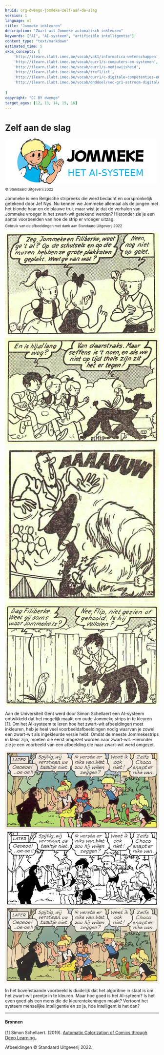 ```yaml
---
hruid: org-dwengo-jommeke-zelf-aan-de-slag
version: 1
language: nl
title: "Jommeke inkleuren"
description: "Zwart-wit Jommeke automatisch inkleuren"
keywords: ["AI", "AI-systeem", "artificiële intelligentie"]
content_type: "text/markdown"
estimated_time: 5
skos_concepts: [
    'http://ilearn.ilabt.imec.be/vocab/vak1/informatica-wetenschappen', 
    'http://ilearn.ilabt.imec.be/vocab/curr1/s-computers-en-systemen',
    'http://ilearn.ilabt.imec.be/vocab/curr1/s-mediawijsheid',
    'http://ilearn.ilabt.imec.be/vocab/tref1/ict',
    'http://ilearn.ilabt.imec.be/vocab/curr1/c-digitale-competenties-en-mediawijsheid',
    'http://ilearn.ilabt.imec.be/vocab/onddoel/sec-gr1-astroom-digitale-competenties-en-mediawijsheid-4.5',

]
copyright: "CC BY dwengo"
target_ages: [12, 13, 14, 15, 16]
---
```



# Zelf aan de slag

![Banner Jommeke](img/banner_jommeke_2.png)<br>
<sub>© Standaard Uitgeverij 2022</sub>

Jommeke is een Belgische stripreeks die werd bedacht en oorspronkelijk getekend door Jef Nys. Nu kennen we Jommeke allemaal als de jongen met het blonde haar en de blauwe trui, maar wist je dat de verhalen van Jommeke vroeger in het zwart-wit getekend werden? Hieronder zie je een aantal voorbeelden van hoe de strip er vroeger uitzag.<br>
<sub>Gebruik van de afbeeldingen met dank aan Standaard Uitgeverij 2022</sub>

![Oude afbeelding Jommeke](img/jommeke_old/old0.png)
![Oude afbeelding Jommeke](img/jommeke_old/old1.png)
![Oude afbeelding Jommeke](img/jommeke_old/old2.png)
![Oude afbeelding Jommeke](img/jommeke_old/old3.png)

<div class="alert alert-box alert-secondary">
Aan de Universiteit Gent werd door Simon Schellaert een AI-systeem ontwikkeld dat het mogelijk maakt om oude Jommeke strips in te kleuren [1]. Om het AI-systeem te leren hoe het zwart-wit afbeeldingen moet inkleuren, heb je heel veel voorbeeldafbeeldingen nodig waarvan je zowel een zwart-wit als ingekleurde versie hebt. Omdat de meeste Jommekestrips in kleur zijn, moeten die eerst omgezet worden naar zwart-wit. Hieronder zie je een voorbeeld van een afbeelding die naar zwart-wit werd omgezet.
</div>

![Jommeke apen origineel](img/jommeke_flow/origineel-apen-005.png "Origineel")
![Jommeke apen zwart-wit](img/jommeke_flow/zwart-wit-apen-005.png "Omgezet naar zwart wit door alle kleuren wit te maken en enkel zwarte lijnen en vlakken te behouden.")
![Jommeke apen zwart-wit](img/jommeke_flow/ingekleurd-apen-005.png "De door het AI-systeem ingekleurde versie.")

In het bovenstaande voorbeeld is duidelijk dat het algoritme in staat is om het zwart-wit prentje in te kleuren. Maar hoe goed is het AI-syteem? Is het even goed als een mens die de kleurentekeningen maakt? Vertoont het systeem menselijke intelligentie en zo ja, hoe intelligent is het dan?

---
#### Bronnen

[1] Simon Schellaert. (2019). [Automatic Colorization of Comics through Deep Learning.](https://simonschellaert.com/img/projects/thesis/paper.pdf).

Afbeeldingen © Standaard Uitgeverij 2022.
